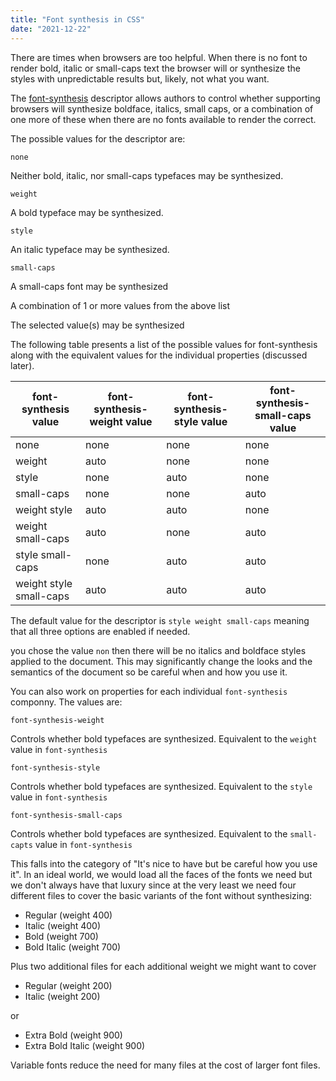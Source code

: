 ```yaml
---
title: "Font synthesis in CSS"
date: "2021-12-22"
---
```


There are times when browsers are too helpful. When there is no font to render bold, italic or small-caps text the browser will or synthesize the styles with unpredictable results but, likely, not what you want.

The [font-synthesis](https://developer.mozilla.org/en-US/docs/Web/CSS/font-synthesis) descriptor allows authors to control whether supporting browsers will synthesize boldface, italics, small caps, or a combination of one more of these when there are no fonts available to render the correct.

The possible values for the descriptor are:

`none`

Neither bold, italic, nor small-caps typefaces may be synthesized.

`weight`

A bold typeface may be synthesized.

`style`

An italic typeface may be synthesized.

`small-caps`

A small-caps font may be synthesized

A combination of 1 or more values from the above list

The selected value(s) may be synthesized

The following table presents a list of the possible values for font-synthesis along with the equivalent values for the individual properties (discussed later).

| font-synthesis value | font-synthesis-weight value | font-synthesis-style value | font-synthesis-small-caps value |
| --- | --- | --- | --- |
| none | none | none | none |
| weight | auto | none | none |
| style | none | auto | none |
| small-caps | none | none | auto |
| weight style | auto | auto | none |
| weight small-caps | auto | none | auto |
| style small-caps | none | auto | auto |
| weight style small-caps | auto | auto | auto |

The default value for the descriptor is `style weight small-caps` meaning that all three options are enabled if needed.

you chose the value `non` then there will be no italics and boldface styles applied to the document. This may significantly change the looks and the semantics of the document so be careful when and how you use it.

You can also work on properties for each individual `font-synthesis` componny. The values are:

`font-synthesis-weight`

Controls whether bold typefaces are synthesized. Equivalent to the `weight` value in `font-synthesis`

`font-synthesis-style`

Controls whether bold typefaces are synthesized. Equivalent to the `style` value in `font-synthesis`

`font-synthesis-small-caps`

Controls whether bold typefaces are synthesized. Equivalent to the `small-capts` value in `font-synthesis`

This falls into the category of "It's nice to have but be careful how you use it". In an ideal world, we would load all the faces of the fonts we need but we don't always have that luxury since at the very least we need four different files to cover the basic variants of the font without synthesizing:

- Regular (weight 400)
- Italic (weight 400)
- Bold (weight 700)
- Bold Italic (weight 700)

Plus two additional files for each additional weight we might want to cover

- Regular (weight 200)
- Italic (weight 200)

or

- Extra Bold (weight 900)
- Extra Bold Italic (weight 900)

Variable fonts reduce the need for many files at the cost of larger font files.
